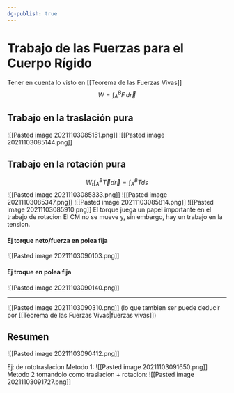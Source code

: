 ```yaml
---
dg-publish: true
---
```

# Trabajo de las Fuerzas para el Cuerpo Rígido
Tener en cuenta lo visto en [[Teorema de las Fuerzas Vivas]]
$$W = \int_{A}^{B} F \,d \vec r $$
## Trabajo en la traslación pura
![[Pasted image 20211103085151.png]]
![[Pasted image 20211103085144.png]]

## Trabajo en la rotación pura
$$W_t \int_{A}^{B} \vec T d \vec r = \int_{A}^{B} T ds$$
![[Pasted image 20211103085333.png]] 
![[Pasted image 20211103085347.png]]
![[Pasted image 20211103085814.png]]
![[Pasted image 20211103085910.png]]
El torque juega un papel importante en el trabajo de rotacion
El CM no se mueve y, sin embargo, 
hay un trabajo en la tension.

#### Ej torque neto/fuerza en polea fija
![[Pasted image 20211103090103.png]]

#### Ej troque en polea fija
![[Pasted image 20211103090140.png]]

---
![[Pasted image 20211103090310.png]]
(lo que tambien ser puede deducir por [[Teorema de las Fuerzas Vivas|fuerzas vivas]])


## Resumen 
![[Pasted image 20211103090412.png]]

Ej: de rototraslacion
Metodo 1: 
![[Pasted image 20211103091650.png]]
Metodo 2 tomandolo como traslacion + rotacion: 
![[Pasted image 20211103091727.png]]